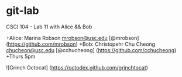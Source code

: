 git-lab
=======

CSCI 104 - Lab 11 with Alice &amp;&amp; Bob

+Alice: Marina Robson <mrobson@usc.edu> [@mrobson] (https://github.com/mrobson) 
+Bob: Christopehr Chu Cheong <chucheon@usc.edu> [@cchucheong] (https://github.com/cchucheong) 
+Thurs 5pm 

![Grinch Octocat] (https://octodex.github.com/grinchtocat)